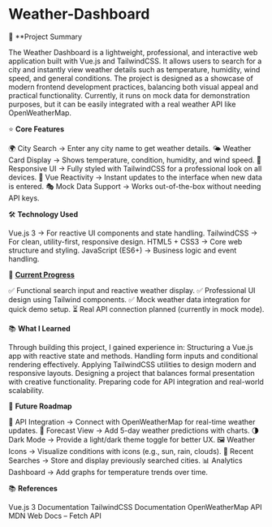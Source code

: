 # Weather-Dashboard
📖 **Project Summary

The Weather Dashboard is a lightweight, professional, and interactive web application built with Vue.js and TailwindCSS. It allows users to search for a city and instantly view weather details such as temperature, humidity, wind speed, and general conditions. The project is designed as a showcase of modern frontend development practices, balancing both visual appeal and practical functionality. Currently, it runs on mock data for demonstration purposes, but it can be easily integrated with a real weather API like OpenWeatherMap.

⭐ **Core Features**

🌍 City Search → Enter any city name to get weather details.
🌤 Weather Card Display → Shows temperature, condition, humidity, and wind speed.
📱 Responsive UI → Fully styled with TailwindCSS for a professional look on all devices.
🔄 Vue Reactivity → Instant updates to the interface when new data is entered.
🎭 Mock Data Support → Works out-of-the-box without needing API keys.

🛠 **Technology Used**

Vue.js 3 → For reactive UI components and state handling.
TailwindCSS → For clean, utility-first, responsive design.
HTML5 + CSS3 → Core web structure and styling.
JavaScript (ES6+) → Business logic and event handling.

📌 <u>**Current Progress**</u>

✅ Functional search input and reactive weather display.
✅ Professional UI design using Tailwind components.
✅ Mock weather data integration for quick demo setup.
⏳ Real API connection planned (currently in mock mode).

📚 **What I Learned**

Through building this project, I gained experience in:
Structuring a Vue.js app with reactive state and methods.
Handling form inputs and conditional rendering effectively.
Applying TailwindCSS utilities to design modern and responsive layouts.
Designing a project that balances formal presentation with creative functionality.
Preparing code for API integration and real-world scalability.

🚀 **Future Roadmap**

🔗 API Integration → Connect with OpenWeatherMap for real-time weather updates.
📅 Forecast View → Add 5-day weather predictions with charts.
🌗 Dark Mode → Provide a light/dark theme toggle for better UX.
🖼 Weather Icons → Visualize conditions with icons (e.g., sun, rain, clouds).
💾 Recent Searches → Store and display previously searched cities.
📊 Analytics Dashboard → Add graphs for temperature trends over time.

📚 **References**

Vue.js 3 Documentation
TailwindCSS Documentation
OpenWeatherMap API
MDN Web Docs – Fetch API
